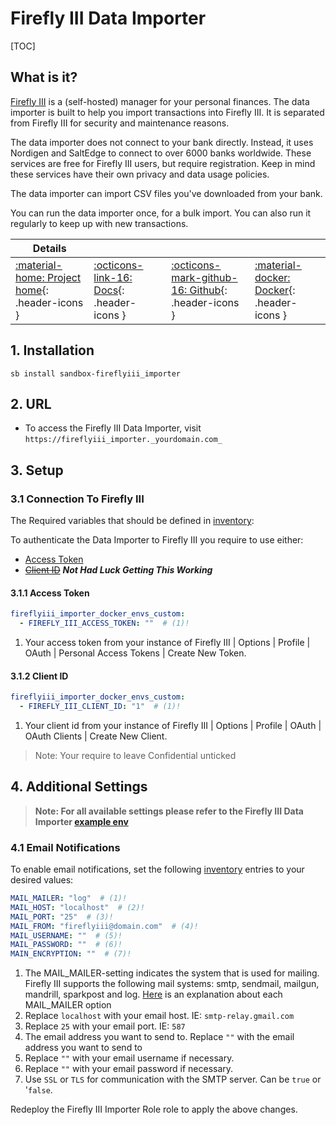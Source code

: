 # Firefly III Data Importer

[TOC]

## What is it?

[Firefly III](https://www.firefly-iii.org) is a (self-hosted) manager for your personal finances. The data importer is built to help you import transactions into Firefly III. It is separated from Firefly III for security and maintenance reasons.

The data importer does not connect to your bank directly. Instead, it uses Nordigen and SaltEdge to connect to over 6000 banks worldwide. These services are free for Firefly III users, but require registration. Keep in mind these services have their own privacy and data usage policies.

The data importer can import CSV files you've downloaded from your bank.

You can run the data importer once, for a bulk import. You can also run it regularly to keep up with new transactions.

| Details     |             |             |             |
|-------------|-------------|-------------|-------------|
| [:material-home: Project home](https://docs.firefly-iii.org/explanation/data-importer/about/introduction/){: .header-icons } | [:octicons-link-16: Docs](https://docs.firefly-iii.org/explanation/data-importer/about/introduction/){: .header-icons } | [:octicons-mark-github-16: Github](https://github.com/firefly-iii/data-importer){: .header-icons } | [:material-docker: Docker](hhttps://docs.firefly-iii.org/how-to/data-importer/installation/docker/){: .header-icons }|

## 1. Installation

``` shell
sb install sandbox-fireflyiii_importer
```

## 2. URL

- To access the Firefly III Data Importer, visit `https://fireflyiii_importer._yourdomain.com_`

## 3. Setup

### 3.1 Connection To Firefly III
The Required variables that should be defined in [inventory](../../saltbox/inventory/index.md):

To authenticate the Data Importer to Firefly III you require to use either:

- [Access Token](#311-access-token)
- [~~Client ID~~](#312-client-id) ***Not Had Luck Getting This Working***

#### 3.1.1 Access Token

``` yaml title="Firefly III Data Importer Access Token Settings"
fireflyiii_importer_docker_envs_custom:
  - FIREFLY_III_ACCESS_TOKEN: ""  # (1)!
```

1. Your access token from your instance of Firefly III | Options | Profile | OAuth | Personal Access Tokens | Create New Token.

#### 3.1.2 Client ID

``` yaml title="Firefly III Data Importer Client ID Settings"
fireflyiii_importer_docker_envs_custom:
  - FIREFLY_III_CLIENT_ID: "1"  # (1)!
```

1. Your client id from your instance of Firefly III | Options | Profile | OAuth | OAuth Clients | Create New Client.
> Note: Your require to leave Confidential unticked

## 4. Additional Settings

> **Note: For all available settings please refer to the Firefly III Data Importer [example env](https://raw.githubusercontent.com/firefly-iii/docker/main/docker-compose-importer.yml)**

### 4.1 Email Notifications
To enable email notifications, set the following [inventory](../../saltbox/inventory/index.md) entries to your desired values:

``` yaml title="Firefly III Data Importer Email Settings"
MAIL_MAILER: "log"  # (1)!
MAIL_HOST: "localhost"  # (2)!
MAIL_PORT: "25"  # (3)!
MAIL_FROM: "fireflyiii@domain.com"  # (4)!
MAIL_USERNAME: ""  # (5)!
MAIL_PASSWORD: ""  # (6)!
MAIN_ENCRYPTION: ""  # (7)!
```

1. The MAIL_MAILER-setting indicates the system that is used for mailing. Firefly III supports the following mail systems: smtp, sendmail, mailgun, mandrill, sparkpost and log. [Here](https://docs.firefly-iii.org/how-to/firefly-iii/advanced/notifications/#email) is an explanation about each MAIL_MAILER option
2. Replace `localhost` with your email host. IE: `smtp-relay.gmail.com`
4. Replace `25` with your email port. IE: `587`
3. The email address you want to send to. Replace `""` with the email address you want to send to
5. Replace `""` with your email username if necessary.
6. Replace `""` with your email password if necessary.
7. Use `SSL` or `TLS` for communication with the SMTP server. Can be `true` or '`false`.

Redeploy the Firefly III Importer Role role to apply the above changes.